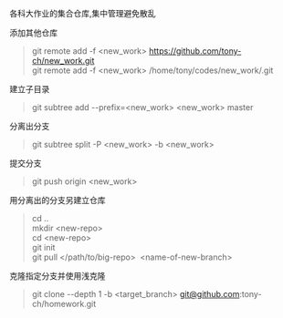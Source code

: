 各科大作业的集合仓库,集中管理避免散乱

添加其他仓库
> git remote add -f \<new_work> https://github.com/tony-ch/new_work.git  
> git remote add -f \<new_work> /home/tony/codes/new_work/.git  

建立子目录
> git subtree add --prefix=\<new_work> \<new_work> master

分离出分支
> git subtree split -P \<new_work> -b \<new_work>

提交分支
> git push origin \<new_work>

用分离出的分支另建立仓库
> cd .. <br>
> mkdir \<new-repo> <br>
> cd \<new-repo> <br>
> git init <br>
> git pull \</path/to/big-repo>  \<name-of-new-branch> <br>

克隆指定分支并使用浅克隆
> git clone --depth 1 -b \<target_branch> git@github.com:tony-ch/homework.git
